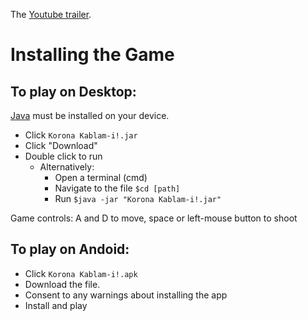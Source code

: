 The  [Youtube trailer](https://youtu.be/152CK91wsDc).
# Installing the Game
## To play on **Desktop**:
[Java](https://www.java.com/ES/download/) must be installed on your device.
* Click `Korona Kablam-i!.jar`
* Click "Download"
* Double click to run
   * Alternatively:
      * Open a terminal (cmd)
      * Navigate to the file `$cd [path]`
      * Run `$java -jar "Korona Kablam-i!.jar"`
      
Game controls: A and D to move, space or left-mouse button to shoot

## To play on Andoid:
* Click `Korona Kablam-i!.apk`
* Download the file.
* Consent to any warnings about installing the app
* Install and play
